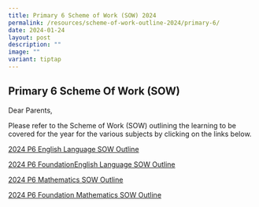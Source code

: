 ```yaml
---
title: Primary 6 Scheme of Work (SOW) 2024
permalink: /resources/scheme-of-work-outline-2024/primary-6/
date: 2024-01-24
layout: post
description: ""
image: ""
variant: tiptap
---
```

<h2>Primary 6 Scheme Of Work (SOW)</h2>
<p>Dear Parents,</p>
<p>Please refer to the Scheme of Work (SOW) outlining the learning to be
covered for the year for the various subjects by clicking on the links
below.</p>
<p><a href="/files/2024 SOW Outlines/2024_P6_EL_SOW_Outline.pdf" rel="noopener noreferrer nofollow" target="_blank">2024 P6 English Language SOW Outline</a>
</p>
<p><a href="/files/2024 SOW Outlines/2024_P6_FEL_SOW_Outline.pdf" rel="noopener noreferrer nofollow" target="_blank">2024 P6 FoundationEnglish Language SOW Outline</a>
</p>
<p><a href="/files/2024 SOW Outlines/2024_P6_Std_Math_SOW_Outline.pdf" rel="noopener noreferrer nofollow" target="_blank">2024 P6 Mathematics SOW Outline</a>
</p>
<p><a href="/files/2024 SOW Outlines/2024_P6_Fdn_Math_SOW_Outline.pdf" rel="noopener noreferrer nofollow" target="_blank">2024 P6 Foundation Mathematics SOW Outline</a>
</p>
<p></p>
<p></p>